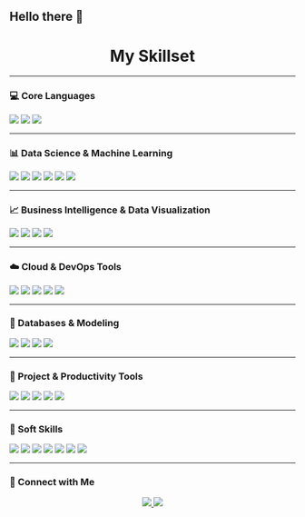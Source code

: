 ## Hello there 👋
<h1 align="center">My Skillset</h1>

---

### 💻 Core Languages
<p align="left">
  <img src="https://img.shields.io/badge/Python-3776AB?style=flat&logo=python&logoColor=white"/>
  <img src="https://img.shields.io/badge/SQL-003B57?style=flat&logo=postgresql&logoColor=white"/>
  <img src="https://img.shields.io/badge/Prolog-74283C?style=flat&logoColor=white"/>
</p>

---

### 📊 Data Science & Machine Learning
<p align="left">
  <img src="https://img.shields.io/badge/scikit--learn-F7931E?style=flat&logo=scikit-learn&logoColor=white"/>
  <img src="https://img.shields.io/badge/Pandas-150458?style=flat&logo=pandas&logoColor=white"/>
  <img src="https://img.shields.io/badge/Numpy-013243?style=flat&logo=numpy&logoColor=white"/>
  <img src="https://img.shields.io/badge/PyTorch-EE4C2C?style=flat&logo=pytorch&logoColor=white"/>
  <img src="https://img.shields.io/badge/HuggingFace-F9A03C?style=flat&logo=huggingface&logoColor=black"/>
  <img src="https://img.shields.io/badge/Jupyter-F37626?style=flat&logo=jupyter&logoColor=white"/>
</p>

---

### 📈 Business Intelligence & Data Visualization
<p align="left">
  <img src="https://img.shields.io/badge/Power%20BI-F2C811?style=flat&logo=powerbi&logoColor=black"/>
  <img src="https://img.shields.io/badge/Tableau-E97627?style=flat&logo=tableau&logoColor=white"/>
  <img src="https://img.shields.io/badge/IBM%20Cognos-1F70C1?style=flat&logo=ibm&logoColor=white"/>
  <img src="https://img.shields.io/badge/Oracle%20SQL%20Developer-F80000?style=flat&logo=oracle&logoColor=white"/>
</p>

---

### ☁️ Cloud & DevOps Tools
<p align="left">
  <img src="https://img.shields.io/badge/AWS-232F3E?style=flat&logo=amazonaws&logoColor=white"/>
  <img src="https://img.shields.io/badge/Azure-0078D4?style=flat&logo=microsoftazure&logoColor=white"/>
  <img src="https://img.shields.io/badge/Docker-2496ED?style=flat&logo=docker&logoColor=white"/>
  <img src="https://img.shields.io/badge/Kubernetes-326CE5?style=flat&logo=kubernetes&logoColor=white"/>
  <img src="https://img.shields.io/badge/Git-F05032?style=flat&logo=git&logoColor=white"/>
</p>

---

### 🧰 Databases & Modeling
<p align="left">
  <img src="https://img.shields.io/badge/MySQL-4479A1?style=flat&logo=mysql&logoColor=white"/>
  <img src="https://img.shields.io/badge/SQL%20Server-CC2927?style=flat&logo=microsoftsqlserver&logoColor=white"/>
  <img src="https://img.shields.io/badge/Oracle-FF0000?style=flat&logo=oracle&logoColor=white"/>
  <img src="https://img.shields.io/badge/ER%20Modeling-0052CC?style=flat&logo=databricks&logoColor=white"/>
</p>

---

### 📂 Project & Productivity Tools
<p align="left">
  <img src="https://img.shields.io/badge/Jira-0052CC?style=flat&logo=jira&logoColor=white"/>
  <img src="https://img.shields.io/badge/Visio-3955A3?style=flat&logo=microsoftvisio&logoColor=white"/>
  <img src="https://img.shields.io/badge/MS%20Project-217346?style=flat&logo=microsoftproject&logoColor=white"/>
  <img src="https://img.shields.io/badge/Teams-6264A7?style=flat&logo=microsoftteams&logoColor=white"/>
  <img src="https://img.shields.io/badge/Google%20Workspace-4285F4?style=flat&logo=googleworkspace&logoColor=white"/>
</p>

---

### 🤝 Soft Skills
<p align="left">
  <img src="https://img.shields.io/badge/Leadership-4CAF50?style=flat&logo=googlestreetview&logoColor=white"/>
  <img src="https://img.shields.io/badge/Communication-03A9F4?style=flat&logo=googlechat&logoColor=white"/>
  <img src="https://img.shields.io/badge/Teamwork-FF9800?style=flat&logo=googlemeet&logoColor=white"/>
  <img src="https://img.shields.io/badge/Problem--Solving-9C27B0?style=flat&logo=semanticweb&logoColor=white"/>
  <img src="https://img.shields.io/badge/Analytical%20Thinking-607D8B?style=flat&logo=googleanalytics&logoColor=white"/>
  <img src="https://img.shields.io/badge/Time%20Management-E91E63?style=flat&logo=clockify&logoColor=white"/>
  <img src="https://img.shields.io/badge/Documentation%20Under%20Pressure-795548?style=flat&logo=microsoftword&logoColor=white"/>
</p>

---

### 🔗 Connect with Me
<p align="center">
  <a href="https://www.linkedin.com/in/md-irteza-chowdhury/" target="_blank">
    <img src="https://img.shields.io/badge/-LinkedIn-0A66C2?style=for-the-badge&logo=linkedin&logoColor=white"/>
  </a>
  <a href="https://github.com/irtezachy" target="_blank">
    <img src="https://img.shields.io/badge/-GitHub-181717?style=for-the-badge&logo=github&logoColor=white"/>
  </a>
</p>
